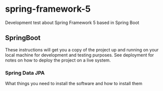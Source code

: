 # spring-framework-5
Development test about Spring Framework 5 based in Spring Boot

## SpringBoot

These instructions will get you a copy of the project up and running on your local machine for development and testing purposes. See deployment for notes on how to deploy the project on a live system.

### Spring Data JPA

What things you need to install the software and how to install them
